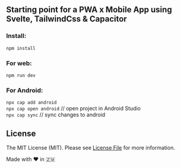 ## Starting point for a PWA x Mobile App using Svelte, TailwindCss & Capacitor

### Install:<br>
`npm install`

### For web:<br>
`npm run dev`

### For Android:<br>
`npx cap add android`<br>
`npx cap open android` // open project in Android Studio<br>
`npx cap sync` // sync changes to android<br>


## License

The MIT License (MIT). Please see [License File](LICENSE.md) for more information.

Made with :heart: in :zambia:
